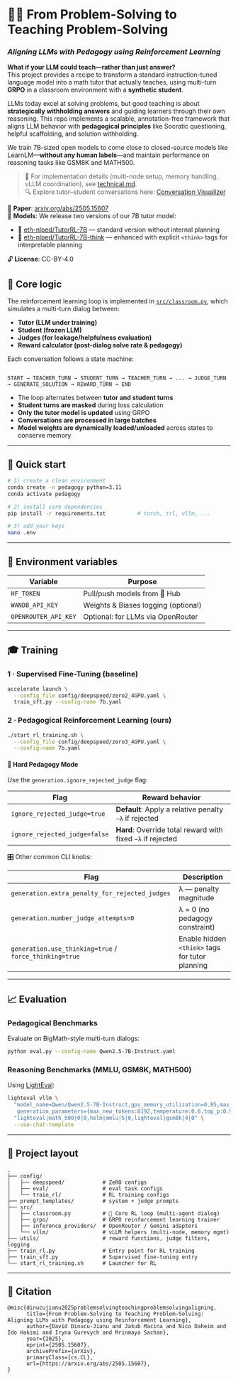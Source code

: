 # 👨‍🏫 From Problem-Solving to Teaching Problem-Solving  
### *Aligning LLMs with Pedagogy using Reinforcement Learning*
**What if your LLM could teach—rather than just answer?**  
This project provides a recipe to transform a standard instruction-tuned language model into a math tutor that actually teaches, using multi-turn **GRPO** in a classroom environment with a **synthetic student**.

LLMs today excel at solving problems, but good teaching is about **strategically withholding answers** and guiding learners through their own reasoning. This repo implements a scalable, annotation-free framework that aligns LLM behavior with **pedagogical principles** like Socratic questioning, helpful scaffolding, and solution withholding.

We train 7B-sized open models to come close to closed-source models like LearnLM—**without any human labels**—and maintain performance on reasoning tasks like GSM8K and MATH500.

> 🔧 For implementation details (multi-node setup, memory handling, vLLM coordination), see [technical.md](technical.md).  
> 🔍 Explore tutor–student conversations here: [Conversation Visualizer](https://pedagogical-rl.vercel.app)

📄 **Paper**: [arxiv.org/abs/2505.15607](https://arxiv.org/abs/2505.15607)  
🧠 **Models**: We release two versions of our 7B tutor model:
- 🤗 [eth-nlped/TutorRL-7B](https://huggingface.co/eth-nlped/TutorRL-7B) — standard version without internal planning  
- 🤗 [eth-nlped/TutorRL-7B-think](https://huggingface.co/eth-nlped/TutorRL-7B-think) — enhanced with explicit `<think>` tags for interpretable planning

🔓 **License**: CC-BY-4.0


## 🧠 Core logic

The reinforcement learning loop is implemented in [`src/classroom.py`](src/classroom.py), which simulates a multi-turn dialog between:

- **Tutor (LLM under training)**
- **Student (frozen LLM)**
- **Judges (for leakage/helpfulness evaluation)**
- **Reward calculator (post-dialog solve rate & pedagogy)**

Each conversation follows a state machine:

```

START → TEACHER_TURN → STUDENT_TURN → TEACHER_TURN → ... → JUDGE_TURN → GENERATE_SOLUTION → REWARD_TURN → END

````

- The loop alternates between **tutor and student turns**
- **Student turns are masked** during loss calculation
- **Only the tutor model is updated** using GRPO
- **Conversations are processed in large batches**
- **Model weights are dynamically loaded/unloaded** across states to conserve memory

---

## 🚀 Quick start

```bash
# 1) create a clean environment
conda create -n pedagogy python=3.11
conda activate pedagogy

# 2) install core dependencies
pip install -r requirements.txt          # torch, trl, vllm, ...

# 3) add your keys
nano .env
````

---

## 🧪 Environment variables

| Variable             | Purpose                             |
| -------------------- | ----------------------------------- |
| `HF_TOKEN`           | Pull/push models from 🤗 Hub        |
| `WANDB_API_KEY`      | Weights & Biases logging (optional) |
| `OPENROUTER_API_KEY` | Optional: for LLMs via OpenRouter   |

---

## 🎓 Training

### 1 · Supervised Fine-Tuning (baseline)

```bash
accelerate launch \
  --config_file config/deepspeed/zero2_4GPU.yaml \
  train_sft.py --config-name 7b.yaml
```

### 2 · Pedagogical Reinforcement Learning (ours)

```bash
./start_rl_training.sh \
  --config_file config/deepspeed/zero3_4GPU.yaml \
  --config-name 7b.yaml
```

#### 🧩 Hard Pedagogy Mode

Use the `generation.ignore_rejected_judge` flag:

| Flag                          | Reward behavior                                             |
| ----------------------------- | ----------------------------------------------------------- |
| `ignore_rejected_judge=true`  | **Default**: Apply a relative penalty `−λ` if rejected         |
| `ignore_rejected_judge=false` | **Hard**: Override total reward with fixed `−λ` if rejected |

🎛 Other common CLI knobs:

| Flag                                                   | Description                                     |
| ------------------------------------------------------ | ----------------------------------------------- |
| `generation.extra_penalty_for_rejected_judges`         | λ — penalty magnitude                           |
| `generation.number_judge_attempts=0`                   | λ = 0 (no pedagogy constraint)                  |
| `generation.use_thinking=true` / `force_thinking=true` | Enable hidden `<think>` tags for tutor planning |

---

## 📈 Evaluation

### Pedagogical Benchmarks

Evaluate on BigMath-style multi-turn dialogs:

```bash
python eval.py --config-name Qwen2.5-7B-Instruct.yaml
```

### Reasoning Benchmarks (MMLU, GSM8K, MATH500)

Using [LightEval](https://github.com/huggingface/lighteval):

```bash
lighteval vllm \
  "model_name=Qwen/Qwen2.5-7B-Instruct,gpu_memory_utilization=0.85,max_model_length=8192,dtype=bfloat16,\
   generation_parameters={max_new_tokens:8192,temperature:0.6,top_p:0.95}" \
  "lighteval|math_500|0|0,helm|mmlu|5|0,lighteval|gsm8k|4|0" \
  --use-chat-template
```

---

## 🧱 Project layout

```
.
├── config/
│   ├── deepspeed/            # ZeRO configs
│   ├── eval/                 # eval task configs
│   └── train_rl/             # RL training configs
├── prompt_templates/         # system + judge prompts
├── src/
│   ├── classroom.py          # 🧠 Core RL loop (multi-agent dialog)
│   ├── grpo/                 # GRPO reinforcement learning trainer
│   ├── inference_providers/  # OpenRouter / Gemini adapters
│   └── vllm/                 # vLLM helpers (multi-node, memory mgmt)
├── utils/                    # reward functions, judge filters, logging
├── train_rl.py               # Entry point for RL training
├── train_sft.py              # Supervised fine-tuning entry
└── start_rl_training.sh      # Launcher for RL
```

---

## 📄 Citation

```
@misc{dinucujianu2025problemsolvingteachingproblemsolvingaligning,
      title={From Problem-Solving to Teaching Problem-Solving: Aligning LLMs with Pedagogy using Reinforcement Learning}, 
      author={David Dinucu-Jianu and Jakub Macina and Nico Daheim and Ido Hakimi and Iryna Gurevych and Mrinmaya Sachan},
      year={2025},
      eprint={2505.15607},
      archivePrefix={arXiv},
      primaryClass={cs.CL},
      url={https://arxiv.org/abs/2505.15607}, 
}
```